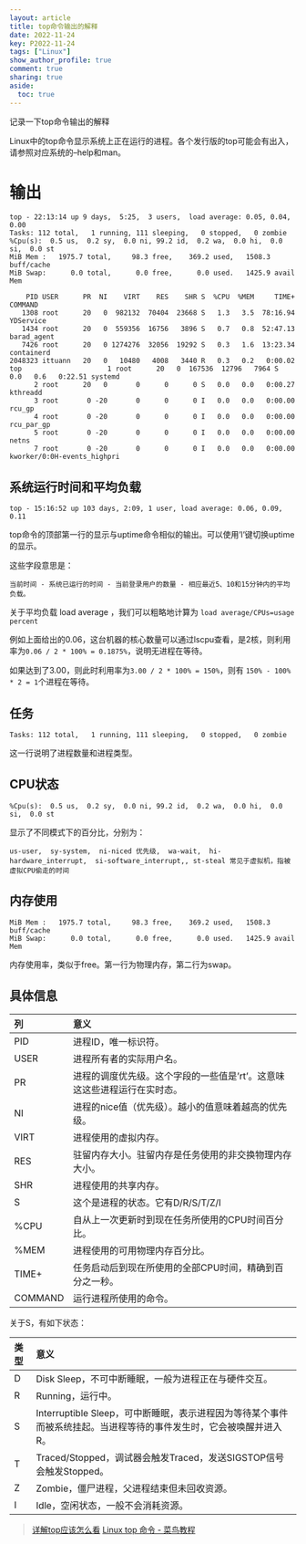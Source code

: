 ```yaml
---
layout: article
title: top命令输出的解释
date: 2022-11-24
key: P2022-11-24
tags: ["Linux"]
show_author_profile: true
comment: true
sharing: true
aside:
  toc: true
---
```


记录一下top命令输出的解释

<!--more-->

Linux中的top命令显示系统上正在运行的进程。各个发行版的top可能会有出入，请参照对应系统的–help和man。

# 输出

```
top - 22:13:14 up 9 days,  5:25,  3 users,  load average: 0.05, 0.04, 0.00
Tasks: 112 total,   1 running, 111 sleeping,   0 stopped,   0 zombie
%Cpu(s):  0.5 us,  0.2 sy,  0.0 ni, 99.2 id,  0.2 wa,  0.0 hi,  0.0 si,  0.0 st
MiB Mem :   1975.7 total,     98.3 free,    369.2 used,   1508.3 buff/cache
MiB Swap:      0.0 total,      0.0 free,      0.0 used.   1425.9 avail Mem

    PID USER      PR  NI    VIRT    RES    SHR S  %CPU  %MEM     TIME+ COMMAND
   1308 root      20   0  982132  70404  23668 S   1.3   3.5  78:16.94 YDService
   1434 root      20   0  559356  16756   3896 S   0.7   0.8  52:47.13 barad_agent
   7426 root      20   0 1274276  32056  19292 S   0.3   1.6  13:23.34 containerd
2048323 ittuann   20   0   10480   4008   3440 R   0.3   0.2   0:00.02 top               	   1 root      20   0  167536  12796   7964 S   0.0   0.6   0:22.51 systemd
      2 root      20   0       0      0      0 S   0.0   0.0   0:00.27 kthreadd
      3 root       0 -20       0      0      0 I   0.0   0.0   0:00.00 rcu_gp
      4 root       0 -20       0      0      0 I   0.0   0.0   0:00.00 rcu_par_gp
      5 root       0 -20       0      0      0 I   0.0   0.0   0:00.00 netns
      7 root       0 -20       0      0      0 I   0.0   0.0   0:00.00 kworker/0:0H-events_highpri
```

## 系统运行时间和平均负载

```
top - 15:16:52 up 103 days, 2:09, 1 user, load average: 0.06, 0.09, 0.11
```

top命令的顶部第一行的显示与uptime命令相似的输出。可以使用’l’键切换uptime的显示。

这些字段意思是：

`当前时间 - 系统已运行的时间 - 当前登录用户的数量 - 相应最近5、10和15分钟内的平均负载。`

关于平均负载 load average ，我们可以粗略地计算为 `load average/CPUs=usage percent`

例如上面给出的0.06，这台机器的核心数量可以通过lscpu查看，是2核，则利用率为`0.06 / 2 * 100% = 0.1875%`，说明无进程在等待。

如果达到了3.00，则此时利用率为`3.00 / 2 * 100% = 150%`，则有 `150% - 100% * 2 = 1`个进程在等待。

## 任务

```
Tasks: 112 total,   1 running, 111 sleeping,   0 stopped,   0 zombie
```

这一行说明了进程数量和进程类型。

## CPU状态

```
%Cpu(s):  0.5 us,  0.2 sy,  0.0 ni, 99.2 id,  0.2 wa,  0.0 hi,  0.0 si,  0.0 st
```

显示了不同模式下的百分比，分别为：

`us-user,  sy-system,  ni-niced 优先级,  wa-wait,  hi-hardware_interrupt,  si-software_interrupt,, st-steal 常见于虚拟机，指被虚拟CPU偷走的时间`

## 内存使用

```
MiB Mem :   1975.7 total,     98.3 free,    369.2 used,   1508.3 buff/cache
MiB Swap:      0.0 total,      0.0 free,      0.0 used.   1425.9 avail Mem
```

内存使用率，类似于free。第一行为物理内存，第二行为swap。

## 具体信息

| 列      | 意义                                                         |
| :------ | :----------------------------------------------------------- |
| PID     | 进程ID，唯一标识符。                                         |
| USER    | 进程所有者的实际用户名。                                     |
| PR      | 进程的调度优先级。这个字段的一些值是’rt’。这意味这这些进程运行在实时态。 |
| NI      | 进程的nice值（优先级）。越小的值意味着越高的优先级。         |
| VIRT    | 进程使用的虚拟内存。                                         |
| RES     | 驻留内存大小。驻留内存是任务使用的非交换物理内存大小。       |
| SHR     | 进程使用的共享内存。                                         |
| S       | 这个是进程的状态。它有D/R/S/T/Z/I                            |
| %CPU    | 自从上一次更新时到现在任务所使用的CPU时间百分比。            |
| %MEM    | 进程使用的可用物理内存百分比。                               |
| TIME+   | 任务启动后到现在所使用的全部CPU时间，精确到百分之一秒。      |
| COMMAND | 运行进程所使用的命令。                                       |

关于S，有如下状态：

| 类型 | 意义                                                         |
| :--- | :----------------------------------------------------------- |
| D    | Disk Sleep，不可中断睡眠，一般为进程正在与硬件交互。         |
| R    | Running，运行中。                                            |
| S    | Interruptible Sleep，可中断睡眠，表示进程因为等待某个事件而被系统挂起。当进程等待的事件发生时，它会被唤醒并进入R。 |
| T    | Traced/Stopped，调试器会触发Traced，发送SIGSTOP信号会触发Stopped。 |
| Z    | Zombie，僵尸进程，父进程结束但未回收资源。                   |
| I    | Idle，空闲状态，一般不会消耗资源。                           |



> [详解top应该怎么看](https://laplacence.github.io/2021/01/25/tutorial_of_top/)
> [Linux top 命令 - 菜鸟教程](https://www.runoob.com/linux/linux-comm-top.html)

